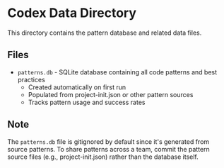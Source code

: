# Codex Data Directory

This directory contains the pattern database and related data files.

## Files

- `patterns.db` - SQLite database containing all code patterns and best practices
  - Created automatically on first run
  - Populated from project-init.json or other pattern sources
  - Tracks pattern usage and success rates

## Note

The `patterns.db` file is gitignored by default since it's generated from source patterns.
To share patterns across a team, commit the pattern source files (e.g., project-init.json)
rather than the database itself.